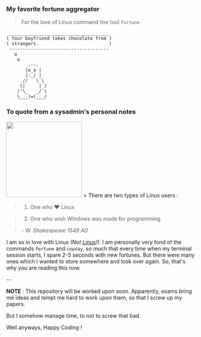 ### My favorite fortune aggregator
> For the love of Linux command line tool `fortune`

```
 _____________________________________
( Your boyfriend takes chocolate from )
( strangers.                          )
 -------------------------------------
   o
    o
        .--.
       |o_o |
       |:_/ |
      //   \ \
     (|     | )
    /'\_   _/`\
    \___)=(___/
```

### To quote from a sysadmin's personal notes
<img src="http://a3.files.biography.com/image/upload/c_fit,cs_srgb,dpr_1.0,h_1200,q_80,w_1200/MTE1ODA0OTcxNzgzMzkwNzMz.jpg" width="200">
> There are two types of Linux users :

> 1. One who ❤ Linux

> 2. One who wish Windows was made for programming.

> *- W. Shakespeare 1549 AD*


I am so in love with Linux _(Not [Linus](https://github.com/torvalds)!)._
I am personally very fond of the commands `fortune` and `cowsay`, so much
that every time when my terminal session starts, I spare 2-5 seconds with
new fortunes. But there were many ones which I wanted to store somewhere
and look over again. So, that's why you are reading this now.

--

**NOTE** : This repository will be worked upon soon. Apparently, exams
bring me ideas and tempt me hard to work upon them, so that I screw up
my papers.

But I somehow manage time, to not to screw that bad.

Well anyways,
Happy Coding !
